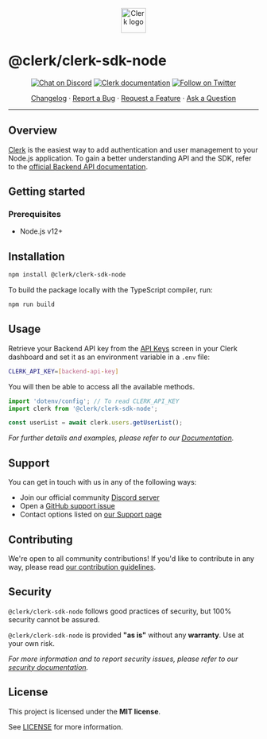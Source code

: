 <p align="center">
  <a href="https://clerk.dev?utm_source=github&utm_medium=clerk_sdk_node" target="_blank" rel="noopener noreferrer">
    <img src="https://images.clerk.dev/static/clerk.svg" alt="Clerk logo" height="50">
  </a>
  <br />
</p>

# @clerk/clerk-sdk-node

<div align="center">

[![Chat on Discord](https://img.shields.io/discord/856971667393609759.svg?logo=discord)](https://discord.com/invite/b5rXHjAg7A)
[![Clerk documentation](https://img.shields.io/badge/documentation-clerk-green.svg)](https://clerk.dev/docs?utm_source=github&utm_medium=clerk_sdk_node)
[![Follow on Twitter](https://img.shields.io/twitter/follow/ClerkDev?style=social)](https://twitter.com/intent/follow?screen_name=ClerkDev)

[Changelog](https://github.com/clerkinc/javascript/blob/main/packages/sdk-node/CHANGELOG.md)
·
[Report a Bug](https://github.com/clerkinc/javascript/issues/new?assignees=&labels=bug&template=bug_report.md&title=Bug%3A+)
·
[Request a Feature](https://github.com/clerkinc/javascript/issues/new?assignees=&labels=enhancement&template=feature_request.md&title=Feature%3A+)
·
[Ask a Question](https://github.com/clerkinc/javascript/issues/new?assignees=&labels=question&template=ask_a_question.md&title=Support%3A+)

</div>

---

## Overview

[Clerk](https://clerk.dev?utm_source=github&utm_medium=clerk_sdk_node) is the easiest way to add authentication and user management to your Node.js application. To gain a better understanding API and the SDK, refer to
the <a href="https://reference.clerk.dev/reference/backend-api-reference" target="_blank">official Backend API documentation</a>.

## Getting started

### Prerequisites

- Node.js v12+

## Installation

```sh
npm install @clerk/clerk-sdk-node
```

To build the package locally with the TypeScript compiler, run:

```sh
npm run build
```

## Usage

Retrieve your Backend API key from the [API Keys](https://dashboard.clerk.dev/last-active?path=api-keys) screen in your Clerk dashboard and set it as an environment variable in a `.env` file:

```sh
CLERK_API_KEY=[backend-api-key]
```

You will then be able to access all the available methods.

```js
import 'dotenv/config'; // To read CLERK_API_KEY
import clerk from '@clerk/clerk-sdk-node';

const userList = await clerk.users.getUserList();
```

_For further details and examples, please refer to our [Documentation](https://clerk.dev/docs/reference/node/getting-started?utm_source=github&utm_medium=clerk_sdk_node)._

## Support

You can get in touch with us in any of the following ways:

- Join our official community [Discord server](https://discord.com/invite/b5rXHjAg7A)
- Open a [GitHub support issue](https://github.com/clerkinc/javascript/issues/new?assignees=&labels=question&template=ask_a_question.md&title=Support%3A+)
- Contact options listed on [our Support page](https://clerk.dev/support?utm_source=github&utm_medium=clerk_sdk_node)

## Contributing

We're open to all community contributions! If you'd like to contribute in any way, please read [our contribution guidelines](https://github.com/clerkinc/javascript/blob/main/packages/sdk-node/docs/CONTRIBUTING.md).

## Security

`@clerk/clerk-sdk-node` follows good practices of security, but 100% security cannot be assured.

`@clerk/clerk-sdk-node` is provided **"as is"** without any **warranty**. Use at your own risk.

_For more information and to report security issues, please refer to our [security documentation](https://github.com/clerkinc/javascript/blob/main/packages/sdk-node/docs/SECURITY.md)._

## License

This project is licensed under the **MIT license**.

See [LICENSE](https://github.com/clerkinc/javascript/blob/main/packages/sdk-node/LICENSE) for more information.
